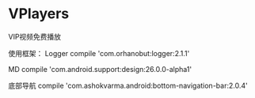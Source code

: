 ﻿# VPlayers

VIP视频免费播放

使用框架：
Logger
compile 'com.orhanobut:logger:2.1.1'

MD
compile 'com.android.support:design:26.0.0-alpha1'

底部导航
compile 'com.ashokvarma.android:bottom-navigation-bar:2.0.4'

